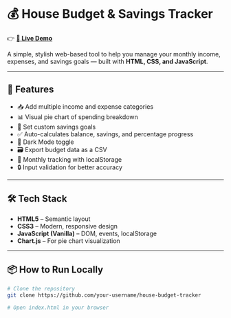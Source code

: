 # 💰 House Budget & Savings Tracker

👉 **[🔗 Live Demo](https://dhathripenmatsa.github.io/house-budget-tracker/)**

A simple, stylish web-based tool to help you manage your monthly income, expenses, and savings goals — built with **HTML, CSS, and JavaScript**.

---

## 🚀 Features

- 📥 Add multiple income and expense categories
- 📊 Visual pie chart of spending breakdown
- 🎯 Set custom savings goals
- ✅ Auto-calculates balance, savings, and percentage progress
- 🌙 Dark Mode toggle
- 🗃 Export budget data as a CSV
- 📆 Monthly tracking with localStorage
- 🔒 Input validation for better accuracy

---

## 🛠 Tech Stack

- **HTML5** – Semantic layout
- **CSS3** – Modern, responsive design
- **JavaScript (Vanilla)** – DOM, events, localStorage
- **Chart.js** – For pie chart visualization

---

## 📦 How to Run Locally

```bash
# Clone the repository
git clone https://github.com/your-username/house-budget-tracker

# Open index.html in your browser
